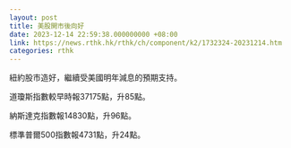 ```yaml
---
layout: post
title: 美股開市後向好
date: 2023-12-14 22:59:38.000000000 +08:00
link: https://news.rthk.hk/rthk/ch/component/k2/1732324-20231214.htm
categories: rthk
---
```


紐約股市造好，繼續受美國明年減息的預期支持。

道瓊斯指數較早時報37175點，升85點。

納斯達克指數報14830點，升96點。

標準普爾500指數報4731點，升24點。
